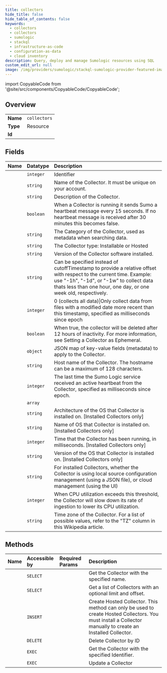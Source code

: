 ```yaml
---
title: collectors
hide_title: false
hide_table_of_contents: false
keywords:
  - collectors
  - collectors
  - sumologic    
  - stackql
  - infrastructure-as-code
  - configuration-as-data
  - cloud inventory
description: Query, deploy and manage Sumologic resources using SQL
custom_edit_url: null
image: /img/providers/sumologic/stackql-sumologic-provider-featured-image.png
---
```


import CopyableCode from '@site/src/components/CopyableCode/CopyableCode';




## Overview
<table><tbody>
<tr><td><b>Name</b></td><td><code>collectors</code></td></tr>
<tr><td><b>Type</b></td><td>Resource</td></tr>
<tr><td><b>Id</b></td><td><CopyableCode code="sumologic.collectors.collectors" /></td></tr>
</tbody></table>

## Fields
| Name | Datatype | Description |
|:-----|:---------|:------------|
| <CopyableCode code="id" /> | `integer` | Identifier |
| <CopyableCode code="name" /> | `string` | Name of the Collector. It must be unique on your account. |
| <CopyableCode code="description" /> | `string` | Description of the Collector. |
| <CopyableCode code="alive" /> | `boolean` | When a Collector is running it sends Sumo a heartbeat message every 15 seconds. If no heartbeat message is received after 30 minutes this becomes false. |
| <CopyableCode code="category" /> | `string` | The Category of the Collector, used as metadata when searching data. |
| <CopyableCode code="collectorType" /> | `string` | The Collector type: Installable or Hosted |
| <CopyableCode code="collectorVersion" /> | `string` | Version of the Collector software installed. |
| <CopyableCode code="cutoffRelativeTime" /> | `string` | Can be specified instead of cutoffTimestamp to provide a relative offset with respect to the current time. Example: use "-1h", "-1d", or "-1w" to collect data thats less than one hour, one day, or one week old, respectively. |
| <CopyableCode code="cutoffTimestamp" /> | `integer` | 0 (collects all data)\|Only collect data from files with a modified date more recent than this timestamp, specified as milliseconds since epoch |
| <CopyableCode code="ephemeral" /> | `boolean` | When true, the collector will be deleted after 12 hours of inactivity. For more information, see Setting a Collector as Ephemeral. |
| <CopyableCode code="fields" /> | `object` | JSON map of key-value fields (metadata) to apply to the Collector. |
| <CopyableCode code="hostName" /> | `string` | Host name of the Collector. The hostname can be a maximum of 128 characters. |
| <CopyableCode code="lastSeenAlive" /> | `integer` | The last time the Sumo Logic service received an active heartbeat from the Collector, specified as milliseconds since epoch. |
| <CopyableCode code="links" /> | `array` |  |
| <CopyableCode code="osArch" /> | `string` | Architecture of the OS that Collector is installed on. [Installed Collectors only] |
| <CopyableCode code="osName" /> | `string` | Name of OS that Collector is installed on. [Installed Collectors only] |
| <CopyableCode code="osTime" /> | `integer` | Time that the Collector has been running, in milliseconds. [Installed Collectors only] |
| <CopyableCode code="osVersion" /> | `string` | Version of the OS that Collector is installed on. [Installed Collectors only] |
| <CopyableCode code="sourceSyncMode" /> | `string` | For installed Collectors, whether the Collector is using local source configuration management (using a JSON file), or cloud management (using the UI) |
| <CopyableCode code="targetCpu" /> | `integer` | When CPU utilization exceeds this threshold, the Collector will slow down its rate of ingestion to lower its CPU utilization. |
| <CopyableCode code="timeZone" /> | `string` | Time zone of the Collector. For a list of possible values, refer to the "TZ" column in this Wikipedia article. |
## Methods
| Name | Accessible by | Required Params | Description |
|:-----|:--------------|:----------------|:------------|
| <CopyableCode code="get_collector_by_name" /> | `SELECT` | <CopyableCode code="name, region" /> | Get the Collector with the specified name. |
| <CopyableCode code="list_collectors" /> | `SELECT` | <CopyableCode code="region" /> | Get a list of Collectors with an optional limit and offset. |
| <CopyableCode code="create_collector" /> | `INSERT` | <CopyableCode code="region" /> | Create Hosted Collector.  This method can only be used to create Hosted Collectors. You must install a Collector manually to create an Installed Collector. |
| <CopyableCode code="delete_collector" /> | `DELETE` | <CopyableCode code="id, region" /> | Delete Collector by ID |
| <CopyableCode code="get_collector_by_id" /> | `EXEC` | <CopyableCode code="id, region" /> | Get the Collector with the specified Identifier. |
| <CopyableCode code="update_collector" /> | `EXEC` | <CopyableCode code="id, region" /> | Update a Collector |

